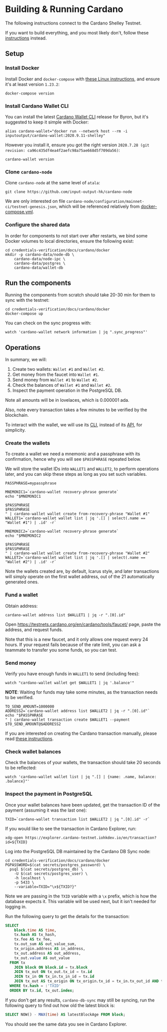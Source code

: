 # Building & Running Cardano

The following instructions connect to the Cardano Shelley Testnet.

If you want to build everything, and you most likely don't, follow these
[instructions](build-run-cardano.md) instead.

## Setup

### Install Docker

Install Docker and `docker-compose` with
[these Linux instructions](https://stackoverflow.com/a/49839172),
and ensure it's at least version `1.23.2`:
```shell script
docker-compose version
```

### Install Cardano Wallet CLI

You can install the latest
[Cardano Wallet CLI](https://github.com/input-output-hk/cardano-wallet/releases)
release for Byron, but it's suggested to keep it simple with Docker:
```shell script
alias cardano-wallet="docker run --network host --rm -i inputoutput/cardano-wallet:2020.9.11-shelley"
```

However you install it, ensure you got the right version
`2020.7.28 (git revision: ca96c435df4ea4f2aefc98a75ae668d5f709da56)`:
```shell script
cardano-wallet version
```

### Clone `cardano-node`

Clone `cardano-node` at the same level of `atala`:
```shell script
git clone https://github.com/input-output-hk/cardano-node
```

We are only interested on file
`cardano-node/configuration/mainnet-ci/testnet-genesis.json`,
which will be referenced relatively from
[docker-compose.yml](docker/docker-compose.yml).

### Configure the shared data

In order for components to not start over after restarts, we bind some Docker
volumes to local directories, ensure the following exist:
```shell script
cd credentials-verification/docs/cardano/docker
mkdir -p cardano-data/node-db \
    cardano-data/node-ipc \
    cardano-data/postgres \
    cardano-data/wallet-db
```

## Run the components

Running the components from scratch should take 20-30 min for them to sync with
the testnet:
```shell script
cd credentials-verification/docs/cardano/docker
docker-compose up
```

You can check on the sync progress with:
```shell script
watch 'cardano-wallet network information | jq ".sync_progress"'
```

## Operations

In summary, we will:
1. Create two wallets: `Wallet #1` and `Wallet #2`.
2. Get money from the faucet into `Wallet #1`.
3. Send money from `Wallet #1` to `Wallet #2`.
4. Check the balances of `Wallet #1` and `Wallet #2`.
5. Inspect the payment operation in the PostgreSQL DB.

Note all amounts will be in lovelaces, which is 0.000001 ada.

Also, note every transaction takes a few minutes to be verified by the
blockchain.

To interact with the wallet, we will use its
[CLI](https://github.com/input-output-hk/cardano-wallet/wiki/Wallet-Command-Line-Interface-(cardano-wallet-byron)),
instead of its
[API](https://input-output-hk.github.io/cardano-wallet/api/edge/),
for simplicity.

### Create the wallets

To create a wallet we need a mnemonic and a passphrase with its confirmation,
hence why you will see `$PASSPHRASE` repeated below.

We will store the wallet IDs into `WALLET1` and `WALLET2`, to perform operations
later, and you can skip these steps as long as you set such variables.

```shell script
PASSPHRASE=mypassphrase

MNEMONIC1=`cardano-wallet recovery-phrase generate`
echo "$MNEMONIC1

$PASSPHRASE
$PASSPHRASE
" | cardano-wallet wallet create from-recovery-phrase "Wallet #1"
WALLET1=`cardano-wallet wallet list | jq '.[] | select(.name == "Wallet #1") | .id' -r`

MNEMONIC2=`cardano-wallet recovery-phrase generate`
echo "$MNEMONIC2

$PASSPHRASE
$PASSPHRASE
" | cardano-wallet wallet create from-recovery-phrase "Wallet #2"
WALLET2=`cardano-wallet wallet list | jq '.[] | select(.name == "Wallet #2") | .id' -r`
```

Note the wallets created are, by default, Icarus style, and later
transactions will simply operate on the first wallet address, out of the 21
automatically generated ones.

### Fund a wallet

Obtain address:

```shell script
cardano-wallet address list $WALLET1 | jq -r ".[0].id"
```


Open https://testnets.cardano.org/en/cardano/tools/faucet/ page, paste the address,
and request funds.

Note that this is a new faucet, and it only allows one request every 24 hours.
If your request fails because of the rate limit, you can ask a teammate to
transfer you some funds, so you can test.

### Send money

Verify you have enough funds in `WALLET1` to send (including fees):
```shell script
watch "cardano-wallet wallet get $WALLET1 | jq '.balance'"
```

**NOTE**: Waiting for funds may take some minutes, as the transaction needs to
be verified.

```shell script
TO_SEND_AMOUNT=1000000
ADDRESS2=`cardano-wallet address list $WALLET2 | jq -r ".[0].id"`
echo "$PASSPHRASE
" | cardano-wallet transaction create $WALLET1 --payment $TO_SEND_AMOUNT@$ADDRESS2
```

If you are interested on creating the Cardano transaction manually, please read
[these instructions](https://github.com/input-output-hk/cardano-transactions/wiki/How-to-submit-transaction-via-cardano-tx-CLI).

### Check wallet balances

Check the balances of your wallets, the transaction should take 20 seconds to
be reflected:
```shell script
watch 'cardano-wallet wallet list | jq ".[] | {name: .name, balance: .balance}"'
```

### Inspect the payment in PostgreSQL

Once your wallet balances have been updated, get the transaction ID of the
payment (assuming it was the last one):
```shell script
TXID=`cardano-wallet transaction list $WALLET2 | jq ".[0].id" -r`
```

If you would like to see the transaction in Cardano Explorer, run:
```shell script
xdg-open https://explorer.cardano-testnet.iohkdev.io/en/transaction?id=${TXID}
```

Log into the PostgreSQL DB maintained by the Cardano DB Sync node:
```shell script
cd credentials-verification/docs/cardano/docker
PGPASSWORD=$(cat secrets/postgres_password) \
  psql $(cat secrets/postgres_db) \
    -U $(cat secrets/postgres_user) \
    -h localhost \
    -p 5433 \
    --variable=TXID="\x${TXID?}"
```

Note we are passing in the `TXID` variable with a `\x` prefix, which is how the
database expects it. This variable will be used next, but it isn't needed for
logging in.

Run the following query to get the details for the transaction:
```sql
SELECT
    block.time AS time,
    tx.hash AS tx_hash,
    tx.fee AS tx_fee,
    tx.out_sum AS out_value_sum,
    tx_origin.address AS in_address,
    tx_out.address AS out_address,
    tx_out.value AS out_value
  FROM tx
    JOIN block ON block.id = tx.block
    JOIN tx_out ON tx_out.tx_id = tx.id
    JOIN tx_in ON tx_in.tx_in_id = tx.id
    JOIN tx_out AS tx_origin ON tx_origin.tx_id = tx_in.tx_out_id AND tx_origin.index = tx_in.tx_out_index
  WHERE tx.hash = :'TXID'
  ORDER BY tx.id, tx_out.index;
```

If you don't get any results, `cardano-db-sync` may still be syncing, run the
following query to find out how old the latest block is:
```sql
SELECT NOW() - MAX(time) AS latestBlockAge FROM block;
```

You should see the same data you see in Cardano Explorer.
